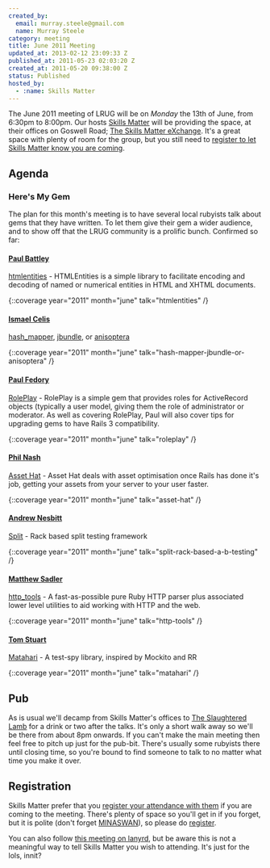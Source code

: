 ```yaml
---
created_by:
  email: murray.steele@gmail.com
  name: Murray Steele
category: meeting
title: June 2011 Meeting
updated_at: 2013-02-12 23:09:33 Z
published_at: 2011-05-23 02:03:20 Z
created_at: 2011-05-20 09:38:00 Z
status: Published
hosted_by:
  - :name: Skills Matter
---
```


The June 2011 meeting of LRUG will be on *Monday* the 13th of June, from 6:30pm to 8:00pm.  Our hosts [Skills Matter](http://skillsmatter.com/) will be providing the space, at their offices on Goswell Road; [The Skills Matter eXchange](http://skillsmatter.com/location-details/design-architecture/484/96).  It's a great space with plenty of room for the group, but you still need to <a href="#jun11registration">register to let Skills Matter know you are coming</a>.

Agenda
------

### Here's My Gem

The plan for this month's meeting is to have several local rubyists talk about gems that they have written.  To let them give their gem a wider audience, and to show off that the LRUG community is a prolific bunch.  Confirmed so far:

#### [Paul Battley](http://po-ru.com/)

[htmlentities](http://rubygems.org/gems/htmlentities) - HTMLEntities is a simple library to facilitate encoding and decoding of named or numerical entities in HTML and XHTML documents.

{::coverage year="2011" month="june" talk="htmlentities" /}

#### [Ismael Celis](http://home.ismaelcelis.com/)

[hash_mapper](http://rubygems.org/gems/hash_mapper), [jbundle](http://rubygems.org/gems/jbundle), or [anisoptera](https://github.com/ismasan/anisoptera)

{::coverage year="2011" month="june" talk="hash-mapper-jbundle-or-anisoptera" /}

#### [Paul Fedory](http://paulfedory.com/)

[RolePlay](http://rubygems.org/gems/role_play) - RolePlay is a simple gem that provides roles for ActiveRecord objects (typically a user model, giving them the role of administrator or moderator.  As well as covering RolePlay, Paul will also cover tips for upgrading gems to have Rails 3 compatibility.

{::coverage year="2011" month="june" talk="roleplay" /}

#### [Phil Nash](http://twitter.com/philnash)

[Asset Hat](http://rubygems.org/gems/asset_hat) - Asset Hat deals with asset optimisation once Rails has done it's job, getting your assets from your server to your user faster.

{::coverage year="2011" month="june" talk="asset-hat" /}

#### [Andrew Nesbitt](http://teabass.com/)

[Split](http://rubygems.org/gems/split) - Rack based split testing framework

{::coverage year="2011" month="june" talk="split-rack-based-a-b-testing" /}

#### [Matthew Sadler](http://sourcetagsandcodes.com/)

[http_tools](http://rubygems.org/gems/http_tools) - A fast-as-possible pure Ruby HTTP parser plus associated lower level utilities to aid working with HTTP and the web.

{::coverage year="2011" month="june" talk="http-tools" /}

#### [Tom Stuart](http://mortice.github.com/)

[Matahari](http://rubygems.org/gems/matahari) - A test-spy library, inspired by Mockito and RR

{::coverage year="2011" month="june" talk="matahari" /}

Pub
---

As is usual we'll decamp from Skills Matter's offices to [The Slaughtered Lamb](http://www.theslaughteredlambpub.com/) for a drink or two after the talks.  It's only a short walk away so we'll be there from about 8pm onwards.  If you can't make the main meeting then feel free to pitch up just for the pub-bit.  There's usually some rubyists there until closing time, so you're bound to find someone to talk to no matter what time you make it over.

Registration <a name="jun11registration">&nbsp;</a>
---------------------------------------------------

Skills Matter prefer that you [register your attendance with them](http://skillsmatter.com/expert-profile/ajax-ria/various-speakers) if you are coming to the meeting.  There's plenty of space so you'll get in if you forget, but it is polite (don't forget [MINASWAN](http://oreilly.com/ruby/excerpts/ruby-learning-rails/ruby-glossary.html#I_indexterm_d1e32036)), so please do [register](http://skillsmatter.com/expert-profile/ajax-ria/various-speakers).

You can also follow [this meeting on lanyrd](http://lanyrd.com/2011/lrug-june/), but be aware this is not a meaningful way to tell Skills Matter you wish to attending.  It's just for the lols, innit?
